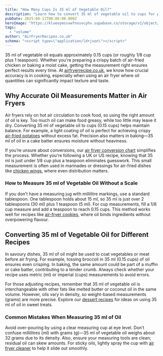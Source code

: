 ```yaml
---
title: "How Many Cups Is 35 ml of Vegetable Oil?"
description: "Learn how to convert 35 ml of vegetable oil to cups for perfect air fryer recipes. Get accurate measurements and cooking tips in seconds!"
pubDate: 2025-08-11T00:00:00.000Z
heroImage: "https://klueoymssxwfnxsvcyhv.supabase.co/storage/v1/object/public/md/how-many-cups-is-35-ml-of-vegetable-oil-2e04e2c8.webp"
tags:
  - "volume"
author: "AirFryerRecipes.co.uk"
schema: "<script type=\"application/ld+json\"></script>"
---
```


<p>35 ml of vegetable oil equals approximately 0.15 cups (or roughly 1/8 cup plus 1 teaspoon). Whether you're preparing a crispy batch of air-fried chicken or baking a moist cake, getting the measurement right ensures perfect results every time. At <a href=https://www.airfryerrecipe.co.uk>airfryerrecipe.co.uk</a>, we know how crucial accuracy is in cooking, especially when using an air fryer where oil quantities can significantly impact texture and taste.</p>

<h2>Why Accurate Oil Measurements Matter in Air Fryers</h2>
<p>Air fryers rely on hot air circulation to cook food, so using the right amount of oil is key. Too much oil can make food greasy, while too little may leave it dry. Converting 35 ml of vegetable oil to cups (0.15 cups) helps maintain balance. For example, a light coating of oil is perfect for achieving crispy <a href=https://www.airfryerrecipe.co.uk/recipe-category/potatoes>air-fried potatoes</a> without excess fat. Precision also matters in baking—35 ml of oil in a cake batter ensures moisture without heaviness.</p>
<p>If you’re unsure about conversions, our <a href=https://www.airfryerrecipe.co.uk/air-fryer-conversion-chart>air fryer conversion chart</a> simplifies the process. Whether you’re following a UK or US recipe, knowing that 35 ml is just under 1/8 cup plus a teaspoon eliminates guesswork. This small measurement is often used in marinades or dressings for air-fried dishes like <a href=https://www.airfryerrecipe.co.uk/recipe-category/chicken>chicken wings</a>, where even distribution matters.</p>

<h3>How to Measure 35 ml of Vegetable Oil Without a Scale</h3>
<p>If you don’t have a measuring jug with millilitre markings, use a standard tablespoon. One tablespoon holds about 15 ml, so 35 ml is just over 2 tablespoons (30 ml) plus 1 teaspoon (5 ml). For cup measurements, fill a 1/8 cup measure and add a teaspoon to reach 0.15 cups. This method works well for recipes like <a href=https://www.airfryerrecipe.co.uk/recipes>air-fryer cookies</a>, where oil binds ingredients without overpowering flavour.</p>

<h2>Converting 35 ml of Vegetable Oil for Different Recipes</h2>
<p>In savoury dishes, 35 ml of oil might be used to coat vegetables or meat before air frying. For example, tossing broccoli in 35 ml (0.15 cups) of oil ensures even crisping. In baking, the same amount could be part of a muffin or cake batter, contributing to a tender crumb. Always check whether your recipe uses metric (ml) or imperial (cups) measurements to avoid errors.</p>
<p>For those adjusting recipes, remember that 35 ml of vegetable oil is interchangeable with other fats like melted butter or coconut oil in the same volume. However, oils vary in density, so weight-based measurements (grams) are more precise. Explore our <a href=https://www.airfryerrecipe.co.uk/recipe-category/dessert>dessert recipes</a> for ideas on using 35 ml of oil in sweet treats.</p>

<h3>Common Mistakes When Measuring 35 ml of Oil</h3>
<p>Avoid over-pouring by using a clear measuring cup at eye level. Don’t confuse millilitres (ml) with grams (g)—35 ml of vegetable oil weighs about 32 grams due to its density. Also, ensure your measuring tools are clean; residual oil can skew amounts. For sticky oils, lightly spray the cup with <a href=https://www.airfryerrecipe.co.uk/air-fryer-cleaner>air fryer cleaner</a> to help it slide out smoothly.</p>